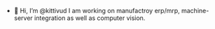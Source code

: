 - 👋 Hi, I’m @kittivud
I am working on manufactroy erp/mrp, machine-server integration as well as computer vision.

